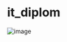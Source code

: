 # it_diplom


![image](https://github.com/MateusLaserda/it_diplom/assets/159440411/20551c01-eb91-42e2-a3fb-4ff37bcb6396)
